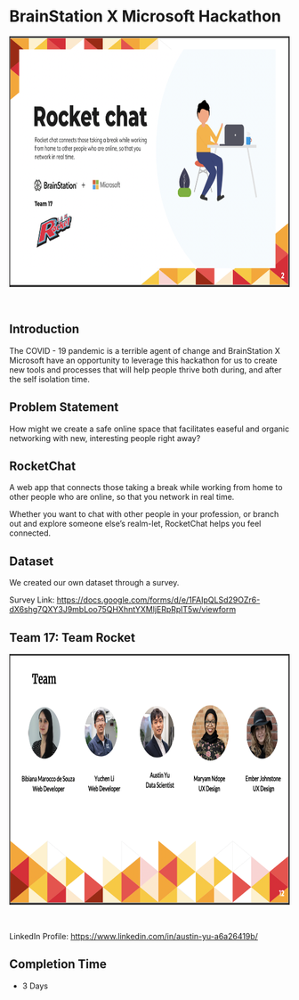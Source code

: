 # BrainStation X Microsoft Hackathon

<p align="center">
 <img src="Team_Intro.png" width="800" height="450">
</p> <br>

## Introduction 
The COVID - 19 pandemic is a terrible agent of change and BrainStation X Microsoft have an opportunity to leverage this hackathon for us to create new tools and processes that will help people thrive both during, and after the self isolation time. 

## Problem Statement 
How might we create a safe online space that facilitates easeful and organic networking with new, interesting people right away?

## RocketChat
A web app that connects those taking a break while working from home to other people who are online, so that you network in real time.

Whether you want to chat with other people in your profession, or branch out and explore someone else’s realm-let, RocketChat helps you feel connected. 

## Dataset
We created our own dataset through a survey. 

Survey Link: https://docs.google.com/forms/d/e/1FAIpQLSd29OZr6-dX6shg7QXY3J9mbLoo75QHXhntYXMljERpRplT5w/viewform

## Team 17: Team Rocket 
<p align="center">
 <img src="Teammate.png" width="800" height="450">
</p> <br>

LinkedIn Profile: https://www.linkedin.com/in/austin-yu-a6a26419b/

## Completion Time
* 3 Days
